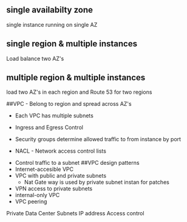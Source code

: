 single availabilty zone 
-----------------------
single instance running on single AZ

single region & multiple instances 
----------------------------------
Load balance two AZ's 

multiple region & multiple instances 
------------------------------------
load two AZ's in each region and Route 53 for two regions 

##VPC - Belong to region and spread across AZ's
- Each VPC has multiple subnets 
* Ingress and Egress Control 
- Security groups determine allowed traffic to from instance by port 
* NACL - Network access control lists 
- Control traffic to a subnet 
##VPC design patterns 
- Internet-accesible VPC 
- VPC with public and private subnets 
	- Nat Gate way is used by private subnet instan for patches 
- VPN access to private subnets 
- internal-only VPC 
- VPC peering 


Private Data Center 
Subnets 
IP address 
Access control 

